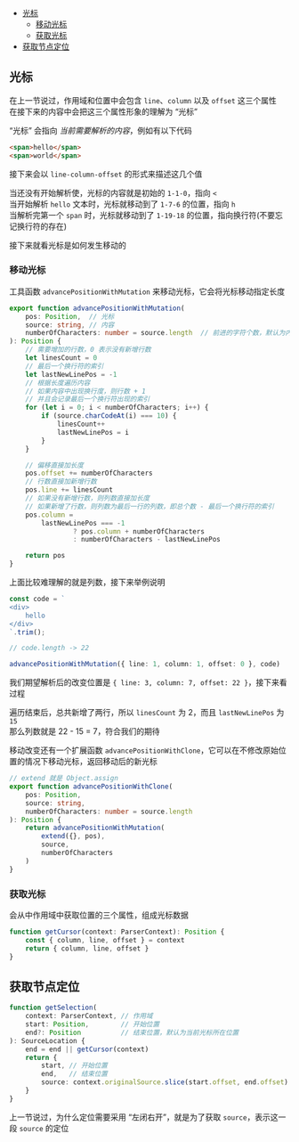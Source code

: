 <!-- TOC -->

- [光标](#光标)
    - [移动光标](#移动光标)
    - [获取光标](#获取光标)
- [获取节点定位](#获取节点定位)

<!-- /TOC -->

## 光标  
在上一节说过，作用域和位置中会包含 `line`、`column` 以及 `offset` 这三个属性  
在接下来的内容中会把这三个属性形象的理解为 “光标”  

“光标” 会指向 *当前需要解析的内容*，例如有以下代码  

```html
<span>hello</span>
<span>world</span>
```

接下来会以 `line-column-offset` 的形式来描述这几个值  

当还没有开始解析使，光标的内容就是初始的 `1-1-0`，指向 `<`  
当开始解析 `hello` 文本时，光标就移动到了 `1-7-6` 的位置，指向 `h`  
当解析完第一个 `span` 时，光标就移动到了 `1-19-18` 的位置，指向换行符(不要忘记换行符的存在)  

接下来就看光标是如何发生移动的  

### 移动光标  
工具函数 `advancePositionWithMutation` 来移动光标，它会将光标移动指定长度  

```ts
export function advancePositionWithMutation(
    pos: Position,  // 光标
    source: string, // 内容
    numberOfCharacters: number = source.length  // 前进的字符个数，默认为内容的长度
): Position {
    // 需要增加的行数，0 表示没有新增行数
    let linesCount = 0
    // 最后一个换行符的索引
    let lastNewLinePos = -1
    // 根据长度遍历内容
    // 如果内容中出现换行度，则行数 + 1
    // 并且会记录最后一个换行符出现的索引
    for (let i = 0; i < numberOfCharacters; i++) {
        if (source.charCodeAt(i) === 10) {
            linesCount++
            lastNewLinePos = i
        }
    }

    // 偏移直接加长度
    pos.offset += numberOfCharacters
    // 行数直接加新增行数
    pos.line += linesCount
    // 如果没有新增行数，则列数直接加长度
    // 如果新增了行数，则列数为最后一行的列数，即总个数 - 最后一个换行符的索引
    pos.column =
        lastNewLinePos === -1
        		? pos.column + numberOfCharacters
        		: numberOfCharacters - lastNewLinePos

    return pos
}
```

上面比较难理解的就是列数，接下来举例说明  

```ts
const code = `
<div>
    hello
</div>
`.trim();

// code.length -> 22

advancePositionWithMutation({ line: 1, column: 1, offset: 0 }, code)
```

我们期望解析后的改变位置是 `{ line: 3, column: 7, offset: 22 }`，接下来看过程  

遍历结束后，总共新增了两行，所以 `linesCount` 为 2，而且 `lastNewLinePos` 为 `15`  
那么列数就是 22 - 15 = 7，符合我们的期待  

移动改变还有一个扩展函数 `advancePositionWithClone`，它可以在不修改原始位置的情况下移动光标，返回移动后的新光标  

```ts
// extend 就是 Object.assign
export function advancePositionWithClone(
    pos: Position,
    source: string,
    numberOfCharacters: number = source.length
): Position {
    return advancePositionWithMutation(
        extend({}, pos),
        source,
        numberOfCharacters
    )
}
```

### 获取光标  
会从中作用域中获取位置的三个属性，组成光标数据  

```ts
function getCursor(context: ParserContext): Position {
    const { column, line, offset } = context
    return { column, line, offset }
}
```

## 获取节点定位  

```ts
function getSelection(
    context: ParserContext, // 作用域
    start: Position,        // 开始位置
    end?: Position          // 结束位置，默认为当前光标所在位置
): SourceLocation {
    end = end || getCursor(context)
    return {
        start, // 开始位置
        end,   // 结束位置
        source: context.originalSource.slice(start.offset, end.offset) // 开始位置和结束位置之间的内容
    }
}
```

上一节说过，为什么定位需要采用 “左闭右开”，就是为了获取 `source`，表示这一段 `source` 的定位  

